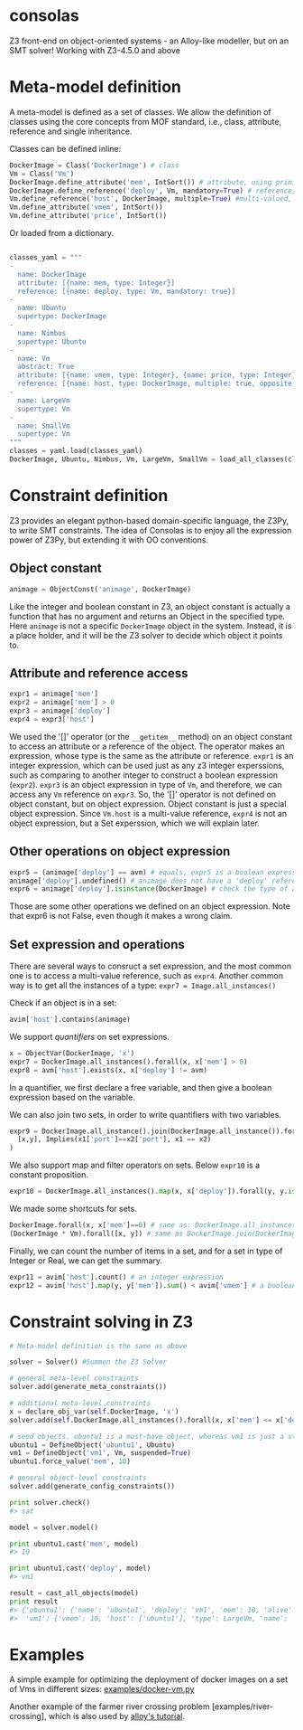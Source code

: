 # consolas
Z3 front-end on object-oriented systems - an Alloy-like modeller, but on an SMT solver! 
Working with Z3-4.5.0 and above

# Meta-model definition

A meta-model is defined as a set of classes. We allow the definition of classes using the core concepts from MOF standard, 
i.e., class, attribute, reference and single inheritance.

Classes can be defined inline:

```python
DockerImage = Class('DockerImage') # class
Vm = Class('Vm')
DockerImage.define_attribute('mem', IntSort()) # attribute, using primitive Z3 sorts
DockerImage.define_reference('deploy', Vm, mandatory=True) # reference, default as single valued
Vm.define_reference('host', DockerImage, multiple=True) #multi-valued, not mandatory
Vm.define_attribute('vmem', IntSort())
Vm.define_attribute('price', IntSort())
```

Or loaded from a dictionary.

```python

classes_yaml = """
-
  name: DockerImage
  attribute: [{name: mem, type: Integer}]
  reference: [{name: deploy, type: Vm, mandatory: true}]
-
  name: Ubuntu
  supertype: DockerImage
-
  name: Nimbus
  supertype: Ubuntu
-
  name: Vm
  abstract: True
  attribute: [{name: vmem, type: Integer}, {name: price, type: Integer}]
  reference: [{name: host, type: DockerImage, multiple: true, opposite: deploy}]
-
  name: LargeVm
  supertype: Vm
-
  name: SmallVm
  supertype: Vm
"""
classes = yaml.load(classes_yaml)
DockerImage, Ubuntu, Nimbus, Vm, LargeVm, SmallVm = load_all_classes(classes)
```

# Constraint definition

Z3 provides an elegant python-based domain-specific language, the Z3Py, to write SMT constraints. 
The idea of Consolas is to enjoy all the expression power of Z3Py, but extending it with OO conventions.

## Object constant

```python
animage = ObjectConst('animage', DockerImage)
```
Like the integer and boolean constant in Z3, an object constant is actually a function that has no argument and
returns an Object in the specified type.
Here ```animage``` is not a specific ```DockerImage``` object in the system.
Instead, it is a place holder, and it will be the Z3 solver to decide which object it points to.

## Attribute and reference access

```python
expr1 = animage['mem']
expr2 = animage['mem'] > 0
expr3 = animage['deploy']
expr4 = expr3['host']
```

We used the '[]' operator (or the ```__getitem__``` method) on an object constant to access an attribute or a reference
of the object. The operator makes an expression, whose type is the same as the attribute or reference.
```expr1``` is an integer expression, which can be used just as any z3 integer experssions, such as comparing
to another integer to construct a boolean expression (```expr2```).
```expr3``` is an object expression in type of ```Vm```, and therefore, we can access any ```Vm``` reference on ```expr3```.
So, the '[]' operator is not defined on object constant, but on object expression.
Object constant is just a special object expression.
Since ```Vm.host``` is a multi-value reference, ```expr4``` is not an object expression, but a Set experssion,
which we will explain later.

## Other operations on object expression
```python
expr5 = (animage['deploy'] == avm) # equals, expr5 is a boolean expression
animage['deploy'].undefined() # animage does not have a 'deploy' reference
expr6 = animage['deploy'].isinstance(DockerImage) # check the type of an object
```

Those are some other operations we defined on an object expression.
Note that expr6 is not False, even though it makes a wrong claim. 

## Set expression and operations

There are several ways to consruct a set expression, and the most common
one is to access a multi-value reference, such as ```expr4```. 
Another common way is to get all the instances of a type: 
```expr7 = Image.all_instances()```

Check if an object is in a set:
```python
avim['host'].contains(animage)
```

We support *quantifiers* on set expressions.

```python
x = ObjectVar(DockerImage, 'x')
expr7 = DockerImage.all_instances().forall(x, x['mem'] > 0)
expr8 = avm['host'].exists(x, x['deploy'] != avm)
```

In a quantifier, we first declare a free variable, and then give a boolean
expression based on the variable.

We can also join two sets, in order to write quantifiers with two variables.

```python
expr9 = DockerImage.all_instance().join(DockerImage.all_instance()).forall(
  [x,y], Implies(x1['port']==x2['port'], x1 == x2)
)
```

We also support map and filter operators on sets. 
Below ```expr10``` is a constant proposition.

```python
expr10 = DockerImage.all_instances().map(x, x['deploy']).forall(y, y.isinstance(self.Vm))
```

We made some shortcuts for sets.

```python
DockerImage.forall(x, x['mem']==0) # same as: DockerImage.all_instances().forall(...)
(DockerImage * Vm).forall([x, y]) # same as DockerImage.join(DockerImage).forall(...)
```

Finally, we can count the number of items in a set, and for a set in type of Integer or Real, we can get the summary.
 
```python
expr11 = avim['host'].count() # an integer expression
expr12 = avim['host'].map(y, y['mem']).sum() < avim['vmem'] # a boolean expression
``` 


# Constraint solving in Z3

```python
# Meta-model definition is the same as above

solver = Solver() #Summon the Z3 Solver

# general meta-level constraints
solver.add(generate_meta_constraints())

# additional meta-level constraints
x = declare_obj_var(self.DockerImage, 'x')
solver.add(self.DockerImage.all_instances().forall(x, x['mem'] <= x['deploy']['vmem']))

# seed objects. ubuntu1 is a must-have object, whereas vm1 is just a stub
ubuntu1 = DefineObject('ubuntu1', Ubuntu)
vm1 = DefineObject('vm1', Vm, suspended=True)
ubuntu1.force_value('mem', 10)

# general object-level constraints
solver.add(generate_config_constraints())

print solver.check()
#> sat

model = solver.model()

print ubuntu1.cast('mem', model)
#> 10

print ubuntu1.cast('deploy', model)
#> vm1

result = cast_all_objects(model)
print result
#> {'ubuntu1': {'name': 'ubuntu1', 'deploy': 'vm1', 'mem': 10, 'alive': True, 'type': Nimbus, 'port': None},
#>  'vm1': {'vmem': 10, 'host': ['ubuntu1'], 'type': LargeVm, 'name': 'vm1', 'alive': True}}

```

# Examples

A simple example for optimizing the deployment of docker images on a set of Vms in
different sizes: [examples/docker-vm.py](https://github.com/SINTEF-9012/consolas/blob/72a198261a8dc3b794302d34c7315b56bebd1ba9/examples/docker-vm.py)

Another example of the farmer river crossing problem [examples/river-crossing],
which is also used by [alloy's tutorial](http://alloy.mit.edu/alloy/tutorials/online/frame-RC-1.html).